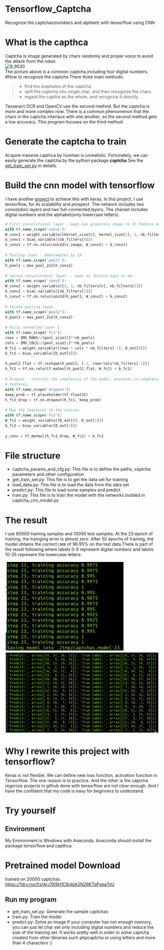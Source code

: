 # Tensorflow_Captcha
Recognize the captchas(numbers and alphbet) with tensorflow using CNN

# What is the capthca
Captcha is image  generated by chars randomly and proper voice to avoid the attack from the robot.   
![9_9530](https://cloud.githubusercontent.com/assets/5999851/21477290/41594870-cb7b-11e6-8d3e-4e0c24af37f1.jpg)    
The picture above is a common captcha,including four digital numbers.  
#How to recognize the captcha
There three main methods:
> * find the loopholes of the captcha
> * spilt the captcha into single char, and then recognize the chars
> * regard the captha as the whole, and recognzie it directly   

Tesseract OCR and OpenCV use the second method. But the captcha is more and more complex now. There is a common phenomenon that the chars in the captcha interlace with one another, so the second method gets a low accuracy. This program focuses on the third method. 

# Generate the captcha to train
Acquire massive capthca by hunman is unrealistic. Fortunately, we can easily generate the captcha by the python package **captcha**.See the [get_train_set.py](https://github.com/scnuhealthy/Tensorflow_Captcha/blob/master/get_train_set.py) in details.

# Build the cnn model with tensorflow
I have another [project](https://github.com/scnuhealthy/cnn_keras_captcha) to achieve this with keras. In this project, I use tensorflow, for its scalability and prospect. The network includes two convolution layers and two full-connected layers. The charset includes digital numbers and the alphabet(only lowercase letters).
```python
# First convolutional layer - maps one grayscale image to 32 feature maps.
with tf.name_scope('conv1'):
W_conv1 = weight_variable([kernel_size[0], kernel_size[1], 1, nb_filters[0]])
b_conv1 = bias_variable([nb_filters[0]])
h_conv1 = tf.nn.relu(conv2d(x_image, W_conv1) + b_conv1)

# Pooling layer - downsamples by 2X.
with tf.name_scope('pool1'):
h_pool1 = max_pool_2x2(h_conv1)

# Second convolutional layer -- maps 32 feature maps to 64.
with tf.name_scope('conv2'):
W_conv2 = weight_variable([3, 3, nb_filters[0], nb_filters[1]])
b_conv2 = bias_variable([nb_filters[1]])
h_conv2 = tf.nn.relu(conv2d(h_pool1, W_conv2) + b_conv2)

# Second pooling layer.
with tf.name_scope('pool2'):
h_pool2 = max_pool_2x2(h_conv2)

# Fully connected layer 1 
with tf.name_scope('fc1'):
rows = IMG_ROWS//(pool_size[0]**nb_pools)
cols = IMG_COLS//(pool_size[1]**nb_pools)
W_fc1 = weight_variable([rows * cols * nb_filters[-1], D_out[0]])
b_fc1 = bias_variable([D_out[0]])

h_pool2_flat = tf.reshape(h_pool2, [-1, rows*cols*nb_filters[-1]])
h_fc1 = tf.nn.relu(tf.matmul(h_pool2_flat, W_fc1) + b_fc1)

# Dropout - controls the complexity of the model, prevents co-adaptation of
# features.
with tf.name_scope('dropout'):
keep_prob = tf.placeholder(tf.float32)
h_fc1_drop = tf.nn.dropout(h_fc1, keep_prob)

# Map the feactures to the classes
with tf.name_scope('fc2'):
W_fc2 = weight_variable([D_out[0], D_out[1]])
b_fc2 = bias_variable([D_out[1]])

y_conv = tf.matmul(h_fc1_drop, W_fc2) + b_fc2
```
# File structure
- captcha_params_and_cfg.py: This file is to define the paths, captcha parameters and other configuration
- get_train_set.py: This file is to get the data set for training
- load_data.py: This file is to load the data from the data set
- predict.py: This file to load some samples and predict
- train.py: This file is to train the model with the networks builded in captcha_cnn_model.py


# The result    
I use 60000 training samples and 10000 test samples. At the 23 epoch of training, the trainging error is almost zero. After 50 epochs of training, the model obtains the correct rate of 96.95% on the test data.There is part of the result following,where labels 0-9 represent digital numbers and labels 10-35 represent the lowercase letters:   

![trainging_accuracy](https://github.com/scnuhealthy/Tensorflow_Captcha/blob/master/traiing_accuracy.png)  
![predict_result](https://github.com/scnuhealthy/Tensorflow_Captcha/blob/master/predict_result.png)

# Why I rewrite this project with tensorflow?
Keras is not flexible. We can define new loss function, activation function in Tensorflow. The one reason is to practice. And the other is the captcha regonize projects in github done with tensorflow are not clear enough. And I have the confident that my code is easy for beginners to understand.

# Try yourself
## Environment
My Environment is Windows with Anaconda. Anaconda should install the package tensorflow and capthca.

# Pretrained model Download
trained on 20000 captchas: https://1drv.ms/f/s!ArJ7K9H1C8nbiA2N26KTqPxea7nU

## Run my program
- get_train_set.py: Generate the sample captchas
- train.py: Train the model
- predict.py: Solve an image 
If your computer has not enough memory, you can just let char set only including digital numbers and reduce the size of the training set.
It works pretty well in order to solve captcha created from other libraries such phpcaptcha or using letters and more than 4 characters :)
